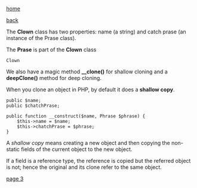 [home](./page01.md)

[back](./page01.md)


The **Clown** class has two properties: name (a string) and catch prase (an instance of the Prase class).

The **Prase** is part of the **Clown** class

```
Clown
```

We also have a magic method **__clone()** for shallow cloning and a **deepClone()** method for deep cloning.

When you clone an object in PHP, by default it does a **shallow copy**. 

```
public $name;
public $chatchPrase;
```


```
public function __construct($name, Phrase $phrase) {
    $this->name = $name;
    $this->chatchPrase = $phrase;
}
```



A *shallow copy* means creating a new object and then copying the non-static fields of the current object to the new object. 

If a field is a reference type, the reference is copied but the referred object is not; hence the original and its clone refer to the same object.


[page 3](./page03.md)
